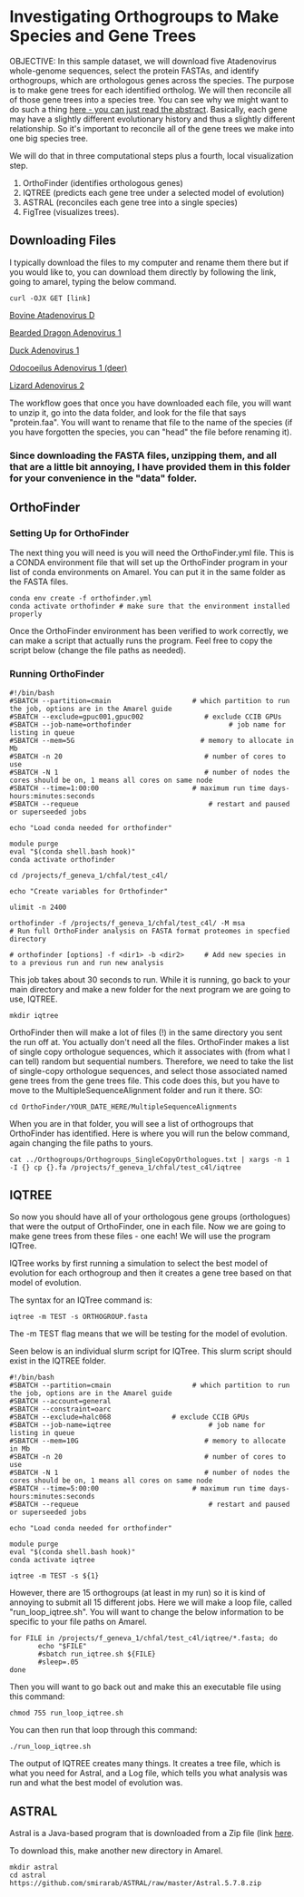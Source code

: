 # Investigating Orthogroups to Make Species and Gene Trees

OBJECTIVE: In this sample dataset, we will download five Atadenovirus whole-genome sequences, select the protein FASTAs, and identify orthogroups, which are orthologous genes across the species. The purpose is to make gene trees for each identified ortholog. We will then reconcile all of those gene trees into a species tree. You can see why we might want to do such a thing [here - you can just read the abstract](https://www.cell.com/trends/ecology-evolution/fulltext/S0169-5347(01)02203-0). Basically, each gene may have a slightly different evolutionary history and thus a slightly different relationship. So it's important to reconcile all of the gene trees we make into one big species tree.

We will do that in three computational steps plus a fourth, local visualization step.
1) OrthoFinder (identifies orthologous genes)
2) IQTREE (predicts each gene tree under a selected model of evolution)
3) ASTRAL (reconciles each gene tree into a single species)
4) FigTree (visualizes trees).


## Downloading Files

I typically download the files to my computer and rename them there but if you would like to, you can download them directly by following the link, going to amarel, typing the below command.

```
curl -OJX GET [link]
```

[Bovine Atadenovirus D](https://api.ncbi.nlm.nih.gov/datasets/v2alpha/genome/accession/GCF_000845805.1/download?include_annotation_type=GENOME_FASTA,GENOME_GFF,RNA_FASTA,CDS_FASTA,PROT_FASTA,SEQUENCE_REPORT)

[Bearded Dragon Adenovirus 1](https://api.ncbi.nlm.nih.gov/datasets/v2alpha/genome/accession/GCF_018591195.1/download?include_annotation_type=GENOME_FASTA,GENOME_GFF,RNA_FASTA,CDS_FASTA,PROT_FASTA,SEQUENCE_REPORT)

[Duck Adenovirus 1](https://api.ncbi.nlm.nih.gov/datasets/v2alpha/genome/accession/GCF_000845945.1/download?include_annotation_type=GENOME_FASTA,GENOME_GFF,RNA_FASTA,CDS_FASTA,PROT_FASTA,SEQUENCE_REPORT)

[Odocoeilus Adenovirus 1 (deer)](https://api.ncbi.nlm.nih.gov/datasets/v2alpha/genome/accession/GCF_002355065.1/download?include_annotation_type=GENOME_FASTA,GENOME_GFF,RNA_FASTA,CDS_FASTA,PROT_FASTA,SEQUENCE_REPORT)

[Lizard Adenovirus 2](https://api.ncbi.nlm.nih.gov/datasets/v2alpha/genome/accession/GCF_000923975.1/download?include_annotation_type=GENOME_FASTA,GENOME_GFF,RNA_FASTA,CDS_FASTA,PROT_FASTA,SEQUENCE_REPORT)

The workflow goes that once you have downloaded each file, you will want to unzip it, go into the data folder, and look for the file that says "protein.faa". You will want to rename that file to the name of the species (if you have forgotten the species, you can "head" the file before renaming it).

### Since downloading the FASTA files, unzipping them, and all that are a little bit annoying, I have provided them in this folder for your convenience in the "data" folder.


## OrthoFinder

### Setting Up for OrthoFinder

The next thing you will need is you will need the OrthoFinder.yml file. This is a CONDA environment file that will set up the OrthoFinder program in your list of conda environments on Amarel. You can put it in the same folder as the FASTA files.

```
conda env create -f orthofinder.yml
conda activate orthofinder # make sure that the environment installed properly
```

Once the OrthoFinder environment has been verified to work correctly, we can make a script that actually runs the program. Feel free to copy the script below (change the file paths as needed).

### Running OrthoFinder

```
#!/bin/bash
#SBATCH --partition=cmain                    # which partition to run the job, options are in the Amarel guide
#SBATCH --exclude=gpuc001,gpuc002               # exclude CCIB GPUs
#SBATCH --job-name=orthofinder                        # job name for listing in queue
#SBATCH --mem=5G                               # memory to allocate in Mb
#SBATCH -n 20                                   # number of cores to use
#SBATCH -N 1                                    # number of nodes the cores should be on, 1 means all cores on same node
#SBATCH --time=1:00:00                       # maximum run time days-hours:minutes:seconds
#SBATCH --requeue                                # restart and paused or superseeded jobs

echo "Load conda needed for orthofinder"

module purge
eval "$(conda shell.bash hook)"
conda activate orthofinder

cd /projects/f_geneva_1/chfal/test_c4l/

echo "Create variables for Orthofinder"

ulimit -n 2400

orthofinder -f /projects/f_geneva_1/chfal/test_c4l/ -M msa                  # Run full OrthoFinder analysis on FASTA format proteomes in specfied directory

# orthofinder [options] -f <dir1> -b <dir2>     # Add new species in to a previous run and run new analysis

```

This job takes about 30 seconds to run. While it is running, go back to your main directory and make a new folder for the next program we are going to use, IQTREE.

```
mkdir iqtree
```

OrthoFinder then will make a lot of files (!) in the same directory you sent the run off at. You actually don't need all the files. OrthoFinder makes a list of single copy orthologue sequences, which it associates with (from what I can tell) random but sequential numbers. Therefore, we need to take the list of single-copy orthologue sequences, and select those associated named gene trees from the gene trees file. This code does this, but you have to move to the MultipleSequenceAlignment folder and run it there. SO:

```
cd OrthoFinder/YOUR_DATE_HERE/MultipleSequenceAlignments
```

When you are in that folder, you will see a list of orthogroups that OrthoFinder has identified. Here is where you will run the below command, again changing the file paths to yours.

```
cat ../Orthogroups/Orthogroups_SingleCopyOrthologues.txt | xargs -n 1 -I {} cp {}.fa /projects/f_geneva_1/chfal/test_c4l/iqtree
```

## IQTREE

So now you should have all of your orthologous gene groups (orthologues) that were the output of OrthoFinder, one in each file. Now we are going to make gene trees from these files - one each! We will use the program IQTree.

IQTree works by first running a simulation to select the best model of evolution for each orthogroup and then it creates a gene tree based on that model of evolution.


The syntax for an IQTree command is: 

```
iqtree -m TEST -s ORTHOGROUP.fasta
```

The -m TEST flag means that we will be testing for the model of evolution.


Seen below is an individual slurm script for IQTree. This slurm script should exist in the IQTREE folder.

```
#!/bin/bash
#SBATCH --partition=cmain                    # which partition to run the job, options are in the Amarel guide
#SBATCH --account=general
#SBATCH --constraint=oarc
#SBATCH --exclude=halc068               # exclude CCIB GPUs
#SBATCH --job-name=iqtree                        # job name for listing in queue
#SBATCH --mem=10G                               # memory to allocate in Mb
#SBATCH -n 20                                   # number of cores to use
#SBATCH -N 1                                    # number of nodes the cores should be on, 1 means all cores on same node
#SBATCH --time=5:00:00                       # maximum run time days-hours:minutes:seconds
#SBATCH --requeue                                # restart and paused or superseeded jobs

echo "Load conda needed for orthofinder"

module purge
eval "$(conda shell.bash hook)"
conda activate iqtree

iqtree -m TEST -s ${1}
```

However, there are 15 orthogroups (at least in my run) so it is kind of annoying to submit all 15 different jobs. Here we will make a loop file, called "run_loop_iqtree.sh". You will want to change the below information to be specific to your file paths on Amarel.

```
for FILE in /projects/f_geneva_1/chfal/test_c4l/iqtree/*.fasta; do
       echo "$FILE"
       #sbatch run_iqtree.sh ${FILE}
       #sleep=.05
done
```

Then you will want to go back out and make this an executable file using this command:

```
chmod 755 run_loop_iqtree.sh
```

You can then run that loop through this command:

```
./run_loop_iqtree.sh
```

The output of IQTREE creates many things. It creates a tree file, which is what you need for Astral, and a Log file, which tells you what analysis was run and what the best model of evolution was.



## ASTRAL


Astral is a Java-based program that is downloaded from a Zip file (link [here](https://github.com/smirarab/ASTRAL/raw/master/Astral.5.7.8.zip).

To download this, make another new directory in Amarel.

```
mkdir astral
cd astral
https://github.com/smirarab/ASTRAL/raw/master/Astral.5.7.8.zip
```
